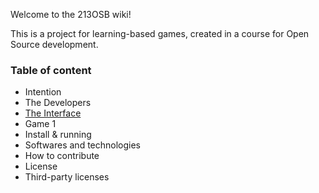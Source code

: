 Welcome to the 213OSB wiki!

This is a project for learning-based games, created in a course for Open Source development.

### Table of content
* Intention
* The Developers
* [The Interface](https://github.com/brisdalen/213OSB/wiki/The-Interface)
* Game 1
* Install & running
* Softwares and technologies
* How to contribute
* License
* Third-party licenses
